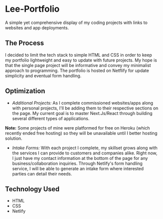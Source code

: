 # Lee-Portfolio

A simple yet comprehensive display of my coding projects with links to websites and app deployments.  


## The Process

I decided to limit the tech stack to simple HTML and CSS in order to keep my portfolio lightweight and easy to update with future projects. My hope is that the single page project will be informative and convey my minimalist approach to programming. The portfolio is hosted on Netflify for update simplicity and eventual form handling.


## Optimization


* *Additional Projects:* As I complete commissioned websites/apps along with personal projects, I'll be adding them to their respective sections on the page. My current goal is to master Next.Js/React through building several different types of applications. 

**Note:** Some projects of mine were platformed for free on Heroku (which recently ended free hosting) so they will be unavailable until I better hosting solution. 


* *Intake Forms:* With each project I complete, my skillset grows along with the services I can provide to customers and companies alike. Right now, I just have my contact information at the bottom of the page for any business/collaboration inquiries. Through Netlify's form handling service, I will be able to generate an intake form where interested parties can detail their needs.


## Technology Used

* HTML
* CSS
* Netlify 
